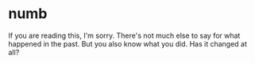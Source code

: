 <html>
<head>
<meta name="google-site-verification" content="9RhQPST_C4khIUIEY1DwMvr75pdkFu5OWRvmdWG3kO0" />
<meta name="viewport" content="width=device-width, initial-scale=1.0"/>
</head>
<body>

<h1>numb</h1>

<p>If you are reading this, I'm sorry. There's not much else to say for what happened in the past. But you also know what you did. Has it changed at all?</p>

</body>
</html>
